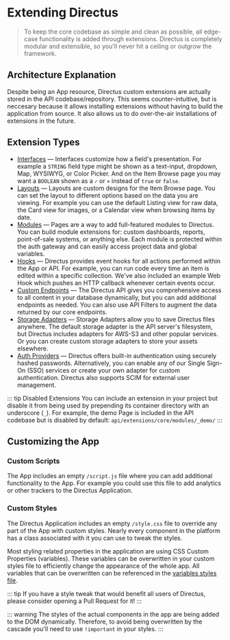 # Extending Directus

> To keep the core codebase as simple and clean as possible, all edge-case functionality is added through extensions. Directus is completely modular and extensible, so you'll never hit a ceiling or outgrow the framework.

## Architecture Explanation

Despite being an App resource, Directus custom extensions are actually stored in the API codebase/repository. This seems counter-intuitive, but is neccesary because it allows installing extensions without having to build the application from source. It also allows us to do over-the-air installations of extensions in the future.

## Extension Types

* [Interfaces](./interfaces.md) — Interfaces customize how a field's presentation. For example a `STRING` field type might be shown as a text-input, dropdown, Map, WYSIWYG, or Color Picker. And on the Item Browse page you may want a `BOOLEAN` shown as a `✓` or `×` instead of `true` or `false`.
* [Layouts](./layouts.md) — Layouts are custom designs for the Item Browse page. You can set the layout to different options based on the data you are viewing. For example you can use the default Listing view for raw data, the Card view for images, or a Calendar view when browsing items by date.
* [Modules](./modules.md) — Pages are a way to add full-featured modules to Directus. You can build module extensions for: custom dashboards, reports, point-of-sale systems, or anything else. Each module is protected within the auth gateway and can easily access project data and global variables.
* [Hooks](./hooks.md) — Directus provides event hooks for all actions performed within the App or API. For example, you can run code every time an item is edited within a specific collection. We've also included an example Web Hook which pushes an HTTP callback whenever certain events occur.
* [Custom Endpoints](./custom-endpoints.md) — The Directus API gives you comprehensive access to all content in your database dynamically, but you can add additional endpoints as needed. You can also use API Filters to augment the data returned by our core endpoints.
* [Storage Adapters](./storage-adapters.md) — Storage Adapters allow you to save Directus files anywhere. The default storage adapter is the API server's filesystem, but Directus includes adapters for AWS-S3 and other popular services. Or you can create custom storage adapters to store your assets elsewhere.
* [Auth Providers](./auth-providers.md) — Directus offers built-in authentication using securely hashed passwords. Alternatively, you can enable any of our Single Sign-On (SSO) services or create your own adapter for custom authentication. Directus also supports SCIM for external user management.

::: tip Disabled Extensions
You can include an extension in your project but disable it from being used by prepending its container directory with an underscore (`_`). For example, the demo Page is included in the API codebase but is disabled by default: `api/extensions/core/modules/_demo/`
:::

## Customizing the App

### Custom Scripts

The App includes an empty `/script.js` file where you can add additional functionality to the App. For example you could use this file to add analytics or other trackers to the Directus Application.

### Custom Styles

The Directus Application includes an empty `/style.css` file to override any part of the App with custom styles. Nearly every component in the platform has a class associated with it you can use to tweak the styles.

Most styling related properties in the application are using CSS Custom Properties (variables). These variables can be overwritten in your custom styles file to efficiently change the appearance of the whole app. All variables that can be overwritten can be referenced in the [variables styles file](https://github.com/directus/v8-archive/blob/master/app/src/design/_variables.scss).

::: tip
If you have a style tweak that would benefit all users of Directus, please consider opening a Pull Request for it!
:::

::: warning
The styles of the actual components in the app are being added to the DOM dynamically. Therefore, to avoid being overwritten by the cascade you'll need to use `!important` in your styles.
:::
